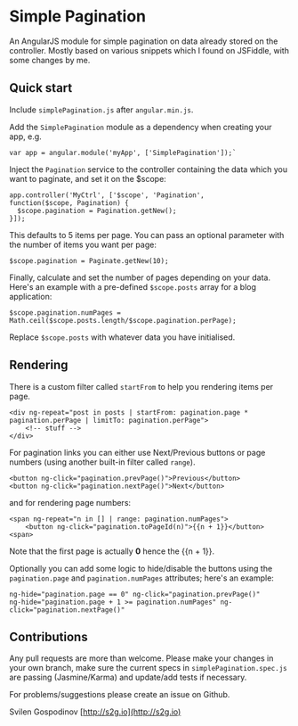 # Simple Pagination

An AngularJS module for simple pagination on data already stored on the controller. Mostly based on various snippets which I found on JSFiddle, with some changes by me.

## Quick start

Include `simplePagination.js` after `angular.min.js`.

Add the `SimplePagination` module as a dependency when creating your app, e.g.

```
var app = angular.module('myApp', ['SimplePagination']);`
```

Inject the `Pagination` service to the controller containing the data which you want to paginate, and set it on the $scope:

```
app.controller('MyCtrl', ['$scope', 'Pagination',   
function($scope, Pagination) {
  $scope.pagination = Pagination.getNew();
}]);
```

This defaults to 5 items per page. You can pass an optional parameter with the number of items you want per page:

```
$scope.pagination = Paginate.getNew(10);
```

Finally, calculate and set the number of pages depending on your data. Here's an example with a pre-defined `$scope.posts` array for a blog application:

```
$scope.pagination.numPages = Math.ceil($scope.posts.length/$scope.pagination.perPage);
```

Replace `$scope.posts` with whatever data you have initialised.

## Rendering

There is a custom filter called `startFrom` to help you rendering items per page.

```
<div ng-repeat="post in posts | startFrom: pagination.page * pagination.perPage | limitTo: pagination.perPage">
	<!-- stuff -->
</div>
```

For pagination links you can either use Next/Previous buttons or page numbers (using another built-in filter called `range`).

```
<button ng-click="pagination.prevPage()">Previous</button>
<button ng-click="pagination.nextPage()">Next</button>
```

and for rendering page numbers:

```
<span ng-repeat="n in [] | range: pagination.numPages">
	<button ng-click="pagination.toPageId(n)">{{n + 1}}</button>
<span>
```

Note that the first page is actually __0__ hence the {{n + 1}}.

Optionally you can add some logic to hide/disable the buttons using the `pagination.page` and `pagination.numPages` attributes; here's an example:

```
ng-hide="pagination.page == 0" ng-click="pagination.prevPage()"
ng-hide="pagination.page + 1 >= pagination.numPages" ng-click="pagination.nextPage()"
```

## Contributions

Any pull requests are more than welcome. Please make your changes in your own branch, make sure the current specs in `simplePagination.spec.js` are passing (Jasmine/Karma) and update/add tests if necessary.

For problems/suggestions please create an issue on Github.


Svilen Gospodinov [http://s2g.io](http://s2g.io)